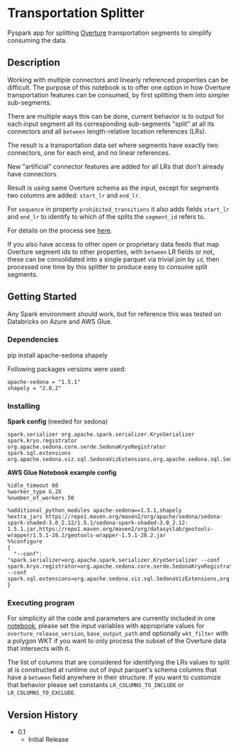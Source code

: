 # Transportation Splitter

Pyspark app for splitting [Overture](https://github.com/OvertureMaps/data) transportation segments to simplify consuming the data.

## Description

Working with multiple connectors and linearly referenced properties can be difficult. The purpose of this notebook is to offer one option in how Overture transportation features can be consumed, by first splitting them into simpler sub-segments. 

There are multiple ways this can be done, current behavior is to output for each input segment all its corresponding sub-segments "split" at all its connectors and all `between` length-relative location references (LRs).

The result is a transportation data set where segments have exactly two connectors, one for each end, and no linear references.

New "artificial" connector features are added for all LRs that don't already have connectors. 

Result is using same Overture schema as the input, except for segments two columns are added: `start_lr` and `end_lr`. 

For `sequence` in property `prohibited_transitions` it also adds fields `start_lr` and `end_lr` to identify to which of the splits the `segment_id` refers to. 

For details on the process see [here](/ProcessDetails.md).

If you also have access to other open or proprietary data feeds that map Overture segment ids to other properties, with `between` LR fields or not, these can be consolidated into a single parquet via trivial join by `id`, then processed one time by this splitter to produce easy to consume split segments. 

## Getting Started

Any Spark environment should work, but for reference this was tested on Databricks on Azure and AWS Glue.

### Dependencies

pip install apache-sedona shapely

Following packages versions were used:
```
apache-sedona = "1.5.1"
shapely = "2.0.2"
```

### Installing

**Spark config** (needed for sedona)
```
spark.serializer org.apache.spark.serializer.KryoSerializer
spark.kryo.registrator org.apache.sedona.core.serde.SedonaKryoRegistrator
spark.sql.extensions org.apache.sedona.viz.sql.SedonaVizExtensions,org.apache.sedona.sql.SedonaSqlExtensions
```

**AWS Glue Notebook example config**
```
%idle_timeout 60
%worker_type G.2X
%number_of_workers 50

%additional_python_modules apache-sedona==1.5.1,shapely
%extra_jars https://repo1.maven.org/maven2/org/apache/sedona/sedona-spark-shaded-3.0_2.12/1.5.1/sedona-spark-shaded-3.0_2.12-1.5.1.jar,https://repo1.maven.org/maven2/org/datasyslab/geotools-wrapper/1.5.1-28.2/geotools-wrapper-1.5.1-28.2.jar
%%configure
{
  "--conf": "spark.serializer=org.apache.spark.serializer.KryoSerializer --conf spark.kryo.registrator=org.apache.sedona.core.serde.SedonaKryoRegistrator --conf spark.sql.extensions=org.apache.sedona.viz.sql.SedonaVizExtensions,org.apache.sedona.sql.SedonaSqlExtensions"
}
```

### Executing program

For simplicity all the code and parameters are currently included in one [notebook](TransportationSplitter.py), please set the input variables with appropriate values for `overture_release_version`, `base_output_path` and optionally `wkt_filter` with a polygon WKT if you want to only process the subset of the Overture data that intersects with it.

The list of columns that are considered for identifying the LRs values to split at is constructed at runtime out of input parquet's schema columns that have a `between` field anywhere in their structure.
If you want to customize that behavior please set constants `LR_COLUMNS_TO_INCLUDE` or `LR_COLUMNS_TO_EXCLUDE`.

## Version History

* 0.1
    * Initial Release


